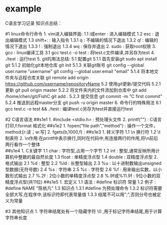 # example
C语言学习记录
知识点总结：

#1 linux命令行命令
	1. vim进入编辑界面:
	 1.1 i或enter : 进入编辑模式
	 1.2 esc : 退出编辑模式
	 1.3 shift+: : 输入指令
	  1.3.1 q : 不编辑的情况下退出
	  1.3.2 q! : 编辑的情况下退出
	  1.3.3 ! : 强制退出
	  1.3.4 wq : 保存并退出
	2. sudo : 获取root权限
	3. gcc : linux编译工具 
	 3.1 gcc test.c -o test : 将test.c文件编译,并另存为test
	4. ./test : 运行test
	5. git的用法总结:
	 5.1 配置git
	  5.1.1 首先安装git
	  	sudo apt install git
	  5.1.2 初始化git本地仓库
	 	 git init
	  5.1.3 关联git账号
	 	 git config --global user.name "username"
	 	 git config --global user.email "email"
	  5.1.4 将本地文件夹与远程仓库关联
	 	 git remote add origin https://github.com/username/repositoryName
	 5.2 使用git更新/提交代码
	  5.2.1 更新
	  	git pull origin master
	  5.2.2 将文件夹内的文件添加到仓库中
	  	git add /home/chen/git/FishC
	  	git add .
	  5.2.3 提交信息
	  	git commit -m "C first commit"
	  5.2.4 推送到远程master分支
	  	git push -u origin master
	6. 命令行的特殊用法
	 6.1 gcc test.c -o test && ./test : 编译test.c另存为test并直接运行test
	
#2 C语言语法
##s1e1
	1. #include <stdio.h> : 预处理头文件
	2. printf("") : C语言打印,f:format 格式化
##s1e2
	1. fopen("file path","method") : 操作一个文件，method:[r:读；w:写]
	2. fgets(b,1000,f) : 
##s1e3
	1. 转义字符
	 1.1 \n 换行符
	 1.2 \t 制表符
	2. \n作用:在printf中表示换行,同时在代码中,有连接两行的作用,将\n前后两行看作一个整体	
##s1e4
	1. C关键字
	 1.1 char : 字符型,占用一个字节
	 1.2 int : 整型,通常反映所用计算机中整数的最自然长度
	 1.3 float : 单精度浮点型
	 1.4 double : 双精度浮点型
	2. 格式输出
	 2.1 %d : 整型
	 2.2 %ld : 长整型输出
	 2.3 %u : 以十进制数输出unsigned型数据(无符号数)
	 2.4 %s : 字符串
	 2.5 %c : 字符型
	 2.6 %f : 用来输出实数，以小数形式输出
	 2.7 %.2f : 2位小数的单精度浮点型
	 2.8 %.9f或%11.9f : 9位小数的双精度浮点型(共11位)
##s1e5
	1. 宏定义
	 1.1 语法 : #define 标识符 常量
	 1.2 例子 : #define NAME "陈依凡"
	 1.3 知识点
	  1.3.1 #define 为预处理命令
	  1.3.2 标识符需要全部大写,在程序中,该标识符即代表常量值
	  1.3.3 结尾不可以用";",否则分号也被定义为常量
	  
#3 其他知识点
	1. 字符串结尾处有一个隐藏字符 \0 ,用于标记字符串结尾,用于计算字符串长度
